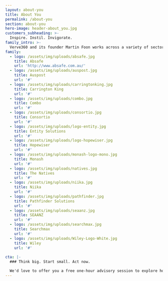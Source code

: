 ```yaml
---
layout: about-you
title: About You
permalink: /about-you
section: about-you
hero-image: header-about_you.jpg
customers_subheading: >-
  Inspire. Instil. Invigorate.   
family_intro: >-
  Verve360 and its founder Martin Foon works across a variety of sectors and markets. Our clients, partners, associates and friends include companies such as...
family:
  - logo: /assets/img/uploads/absafe.jpg
    title: Absafe
    url: 'http://www.absafe.com.au/'
  - logo: /assets/img/uploads/auspost.jpg
    title: Auspost
    url: '#'
  - logo: /assets/img/uploads/carringtonking.jpg
    title: Carrington King
    url: '#'
  - logo: /assets/img/uploads/combo.jpg
    title: Combo
    url: '#'
  - logo: /assets/img/uploads/consortio.jpg
    title: Consortio
    url: '#'
  - logo: /assets/img/uploads/logo-entity.jpg
    title: Entity Solutions
    url: '#'
  - logo: /assets/img/uploads/logo-hopewiser.jpg
    title: Hopewiser
    url: '#'
  - logo: /assets/img/uploads/monash-logo-mono.jpg
    title: Monash
    url: '#'
  - logo: /assets/img/uploads/natives.jpg
    title: The Natives
    url: '#'
  - logo: /assets/img/uploads/niika.jpg
    title: Niika
    url: '#'
  - logo: /assets/img/uploads/pathfinder.jpg
    title: Pathfinder Solutions
    url: '#'
  - logo: /assets/img/uploads/seaanz.jpg
    title: SEAANZ
    url: '#'
  - logo: /assets/img/uploads/searchmax.jpg
    title: Searchmax
    url: '#'
  - logo: /assets/img/uploads/Wiley-Logo-White.jpg
    title: Wiley
    url: '#'
             
cta: |-
  ### Think big. Start small. Act now.

  We'd love to offer you a free one-hour advisory session to explore how to turn confusion into clarity.
---
```


